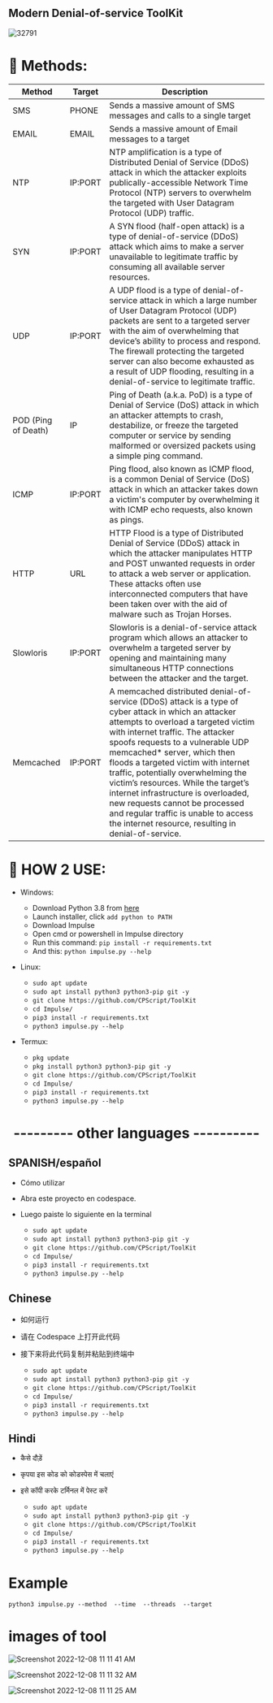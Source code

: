 
## Modern Denial-of-service ToolKit


![32791](https://user-images.githubusercontent.com/83523587/206498458-0557c3ea-75bb-459e-a8f8-76843adee416.png)



# :satellite: Methods:
| Method               |   Target   | Description |
| ---------------------| -----------|-------------|
| SMS                  | PHONE     | Sends a massive amount of SMS messages and calls to a single target |
| EMAIL                | EMAIL     | Sends a massive amount of Email messages to a target |
| NTP                  | IP:PORT    | NTP amplification is a type of Distributed Denial of Service (DDoS) attack in which the attacker exploits publically-accessible Network Time Protocol (NTP) servers to overwhelm the targeted with User Datagram Protocol (UDP) traffic. |
| SYN                  | IP:PORT    | A SYN flood (half-open attack) is a type of denial-of-service (DDoS) attack which aims to make a server unavailable to legitimate traffic by consuming all available server resources. |
| UDP                  | IP:PORT    | A UDP flood is a type of denial-of-service attack in which a large number of User Datagram Protocol (UDP) packets are sent to a targeted server with the aim of overwhelming that device’s ability to process and respond. The firewall protecting the targeted server can also become exhausted as a result of UDP flooding, resulting in a denial-of-service to legitimate traffic. |
| POD (Ping of Death)  | IP         | Ping of Death (a.k.a. PoD) is a type of Denial of Service (DoS) attack in which an attacker attempts to crash, destabilize, or freeze the targeted computer or service by sending malformed or oversized packets using a simple ping command. |
| ICMP                 | IP:PORT    | Ping flood, also known as ICMP flood, is a common Denial of Service (DoS) attack in which an attacker takes down a victim's computer by overwhelming it with ICMP echo requests, also known as pings. |
| HTTP                 | URL        | HTTP Flood is a type of Distributed Denial of Service (DDoS) attack in which the attacker manipulates HTTP and POST unwanted requests in order to attack a web server or application. These attacks often use interconnected computers that have been taken over with the aid of malware such as Trojan Horses. |
| Slowloris            | IP:PORT    | Slowloris is a denial-of-service attack program which allows an attacker to overwhelm a targeted server by opening and maintaining many simultaneous HTTP connections between the attacker and the target. |
| Memcached            | IP:PORT    | A memcached distributed denial-of-service (DDoS) attack is a type of cyber attack in which an attacker attempts to overload a targeted victim with internet traffic. The attacker spoofs requests to a vulnerable UDP memcached* server, which then floods a targeted victim with internet traffic, potentially overwhelming the victim’s resources. While the target’s internet infrastructure is overloaded, new requests cannot be processed and regular traffic is unable to access the internet resource, resulting in denial-of-service. |

# :gift: HOW 2 USE:
* Windows:
  * Download Python 3.8 from [here](https://www.python.org/downloads/release/python-38)
  * Launch installer, click `add python to PATH`
  * Download Impulse
  * Open cmd or powershell in Impulse directory
  * Run this command: `pip install -r requirements.txt`
  * And this: `python impulse.py --help`

* Linux:
  * `sudo apt update`
  * `sudo apt install python3 python3-pip git -y`
  * `git clone https://github.com/CPScript/ToolKit`
  * `cd Impulse/`
  * `pip3 install -r requirements.txt`
  * `python3 impulse.py --help`

* Termux:
  * `pkg update`
  * `pkg install python3 python3-pip git -y`
  * `git clone https://github.com/CPScript/ToolKit`
  * `cd Impulse/`
  * `pip3 install -r requirements.txt`
  * `python3 impulse.py --help`


<div align="center">

# --------- other languages ----------

<div align="left">
 
## SPANISH/español
* Cómo utilizar
* Abra este proyecto en codespace.
* Luego paiste lo siguiente en la terminal
 
  * `sudo apt update`
  * `sudo apt install python3 python3-pip git -y`
  * `git clone https://github.com/CPScript/ToolKit`
  * `cd Impulse/`
  * `pip3 install -r requirements.txt`
  * `python3 impulse.py --help`


## Chinese
* 如何运行
* 请在 Codespace 上打开此代码
* 接下来将此代码复制并粘贴到终端中
 
  * `sudo apt update`
  * `sudo apt install python3 python3-pip git -y`
  * `git clone https://github.com/CPScript/ToolKit`
  * `cd Impulse/`
  * `pip3 install -r requirements.txt`
  * `python3 impulse.py --help`


## Hindi
* कैसे दौड़ें
* कृपया इस कोड को कोडस्पेस में चलाएं
* इसे कॉपी करके टर्मिनल में पेस्ट करें
 
  * `sudo apt update`
  * `sudo apt install python3 python3-pip git -y`
  * `git clone https://github.com/CPScript/ToolKit`
  * `cd Impulse/`
  * `pip3 install -r requirements.txt`
  * `python3 impulse.py --help`




# Example 
```python3 impulse.py --method  --time  --threads  --target ```




# images of tool

![Screenshot 2022-12-08 11 11 41 AM](https://user-images.githubusercontent.com/83523587/206499935-f1cec77c-223d-4c09-ab70-1ed4c3668cef.png)

![Screenshot 2022-12-08 11 11 32 AM](https://user-images.githubusercontent.com/83523587/206499956-1eb311cd-a766-40a1-91fd-2a126008d710.png)

![Screenshot 2022-12-08 11 11 25 AM](https://user-images.githubusercontent.com/83523587/206499981-25147893-0dea-47a9-a834-e187e8130854.png)

